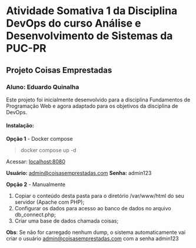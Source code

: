 # Atividade Somativa 1 da Disciplina DevOps do curso Análise e Desenvolvimento de Sistemas da PUC-PR
## Projeto Coisas Emprestadas
### **Aluno:** Eduardo Quinalha

Este projeto foi inicialmente desenvolvido para a disciplina Fundamentos de Programação Web e agora adaptado para os objetivos da disciplina de DevOps.

#### Instalação:
**Opção 1** - Docker compose
> docker compose up -d

Acessar: [localhost:8080](http://localhost:8080)

**Usuário:** admin@coisasemprestadas.com 
**Senha:** admin123 

**Opção 2** - Manualmente

1. Copiar o conteúdo desta pasta para o diretório /var/www/html do seu servidor (Apache com PHP);
2. Configurar os dados para acesso ao banco de dados no arquivo db_connect.php;
3. Criar uma base de dados chamada coisas;

**Obs**: Se não for carregado nenhum dump, o sistema automaticamente vai criar o usuário admin@coisasemprestadas.com com a senha admin123